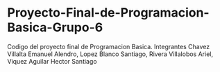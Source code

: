 # Proyecto-Final-de-Programacion-Basica-Grupo-6
Codigo del proyecto final de Programacion Basica. Integrantes Chavez Villalta Emanuel Alendro, Lopez Blanco Santiago, Rivera Villalobos Ariel, Viquez Aguilar Hector Santiago
